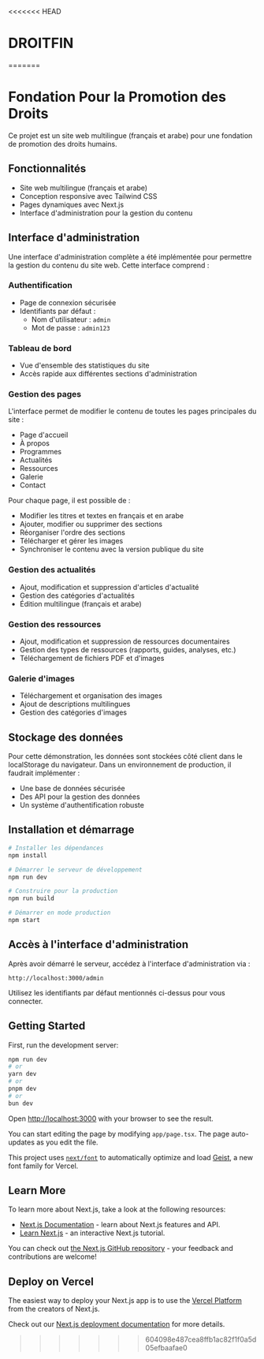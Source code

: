 <<<<<<< HEAD
# DROITFIN
=======
# Fondation Pour la Promotion des Droits

Ce projet est un site web multilingue (français et arabe) pour une fondation de promotion des droits humains.

## Fonctionnalités

- Site web multilingue (français et arabe)
- Conception responsive avec Tailwind CSS
- Pages dynamiques avec Next.js
- Interface d'administration pour la gestion du contenu

## Interface d'administration

Une interface d'administration complète a été implémentée pour permettre la gestion du contenu du site web. Cette interface comprend :

### Authentification

- Page de connexion sécurisée
- Identifiants par défaut : 
  - Nom d'utilisateur : `admin`
  - Mot de passe : `admin123`

### Tableau de bord

- Vue d'ensemble des statistiques du site
- Accès rapide aux différentes sections d'administration

### Gestion des pages

L'interface permet de modifier le contenu de toutes les pages principales du site :
- Page d'accueil
- À propos
- Programmes
- Actualités
- Ressources
- Galerie
- Contact

Pour chaque page, il est possible de :
- Modifier les titres et textes en français et en arabe
- Ajouter, modifier ou supprimer des sections
- Réorganiser l'ordre des sections
- Télécharger et gérer les images
- Synchroniser le contenu avec la version publique du site

### Gestion des actualités

- Ajout, modification et suppression d'articles d'actualité
- Gestion des catégories d'actualités
- Édition multilingue (français et arabe)

### Gestion des ressources

- Ajout, modification et suppression de ressources documentaires
- Gestion des types de ressources (rapports, guides, analyses, etc.)
- Téléchargement de fichiers PDF et d'images

### Galerie d'images

- Téléchargement et organisation des images
- Ajout de descriptions multilingues
- Gestion des catégories d'images

## Stockage des données

Pour cette démonstration, les données sont stockées côté client dans le localStorage du navigateur. Dans un environnement de production, il faudrait implémenter :

- Une base de données sécurisée
- Des API pour la gestion des données
- Un système d'authentification robuste

## Installation et démarrage

```bash
# Installer les dépendances
npm install

# Démarrer le serveur de développement
npm run dev

# Construire pour la production
npm run build

# Démarrer en mode production
npm start
```

## Accès à l'interface d'administration

Après avoir démarré le serveur, accédez à l'interface d'administration via :

```
http://localhost:3000/admin
```

Utilisez les identifiants par défaut mentionnés ci-dessus pour vous connecter.

## Getting Started

First, run the development server:

```bash
npm run dev
# or
yarn dev
# or
pnpm dev
# or
bun dev
```

Open [http://localhost:3000](http://localhost:3000) with your browser to see the result.

You can start editing the page by modifying `app/page.tsx`. The page auto-updates as you edit the file.

This project uses [`next/font`](https://nextjs.org/docs/app/building-your-application/optimizing/fonts) to automatically optimize and load [Geist](https://vercel.com/font), a new font family for Vercel.

## Learn More

To learn more about Next.js, take a look at the following resources:

- [Next.js Documentation](https://nextjs.org/docs) - learn about Next.js features and API.
- [Learn Next.js](https://nextjs.org/learn) - an interactive Next.js tutorial.

You can check out [the Next.js GitHub repository](https://github.com/vercel/next.js) - your feedback and contributions are welcome!

## Deploy on Vercel

The easiest way to deploy your Next.js app is to use the [Vercel Platform](https://vercel.com/new?utm_medium=default-template&filter=next.js&utm_source=create-next-app&utm_campaign=create-next-app-readme) from the creators of Next.js.

Check out our [Next.js deployment documentation](https://nextjs.org/docs/app/building-your-application/deploying) for more details.
>>>>>>> 604098e487cea8ffb1ac82f1f0a5d05efbaafae0
